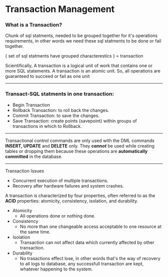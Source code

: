 # **Transaction Management**

### What is a Transaction?
Chunk of sql statments, needed to be grouped together for it's operations requirements, in other words we need these sql statments to be done or fail together.

{ set of sql statments have grouped characterestics } = transaction 

Scientifically, A transaction is a logical unit of work that contains one or more SQL statements. A
transaction is an atomic unit. So, all operations are guaranteed to succeed or fail as
one unit

--- 

### Transact-SQL statments in one transaction:
- Begin Transaction
- Rollback Transaction: to roll back the changes.
- Commit Transaction: to save the changes.
- Save Transaction: create points (savepoint) within groups of transactions in which to Rollback.

--- 

Transactional control commands are only used with the DML commands **INSERT, UPDATE** and **DELETE** only. They ***cannot*** be used while creating tables or dropping
them because these operations are **automatically committed** in the database.

---
Transaction Issues
- Concurrent execution of multiple transactions.
- Recovery after hardware failures and system crashes.


A transaction is characterized by four properties, often referred to as the **ACID** properties: atomicity, consistency, isolation, and durability.

- Atomicity
    - All operations done or nothing done.
- Consistency
    - No more than one changeable access acceptable to one resource at the same time.
- Isolation
    - Transaction can not affect data which currently affected by other transaction.
- Durability
    - No trasactions effect lose, in other words that's the 
    way of recovery to all logs to database, any successfull 
    transaction are kept, whatever happening to the system.
